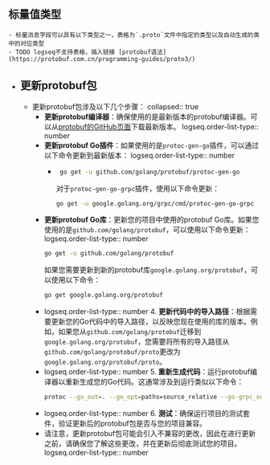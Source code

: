 ## 标量值类型
	- 标量消息字段可以具有以下类型之一，表格为`.proto`文件中指定的类型以及自动生成的类中的对应类型
	- TODO logseq不支持表格，插入链接 [protobuf语法](https://protobuf.com.cn/programming-guides/proto3/)
- ## 更新protobuf包
	- 更新protobuf包涉及以下几个步骤：
	  collapsed:: true
		- **更新protobuf编译器**：确保使用的是最新版本的protobuf编译器。可以从[protobuf的GitHub页面](https://github.com/protocolbuffers/protobuf/releases)下载最新版本。
		  logseq.order-list-type:: number
		- **更新protobuf Go插件**：如果使用的是`protoc-gen-go`插件，可以通过以下命令更新到最新版本：
		  logseq.order-list-type:: number
			- ```sh
			   go get -u github.com/golang/protobuf/protoc-gen-go
			   ```
			   对于`protoc-gen-go-grpc`插件，使用以下命令更新：
			   ```sh
			   go get -u google.golang.org/grpc/cmd/protoc-gen-go-grpc
			   ```
		- **更新protobuf Go库**：更新您的项目中使用的protobuf Go库。如果您使用的是`github.com/golang/protobuf`，可以使用以下命令更新：
		  logseq.order-list-type:: number
		   ```sh
		   go get -u github.com/golang/protobuf
		   ```
		   如果您需要更新到新的protobuf库`google.golang.org/protobuf`，可以使用以下命令：
		   ```sh
		   go get google.golang.org/protobuf
		   ```
		- logseq.order-list-type:: number
		  4. **更新代码中的导入路径**：根据需要更新您的Go代码中的导入路径，以反映您现在使用的库的版本。例如，如果您从`github.com/golang/protobuf`迁移到`google.golang.org/protobuf`，您需要将所有的导入路径从`github.com/golang/protobuf/proto`更改为`google.golang.org/protobuf/proto`。
		- logseq.order-list-type:: number
		  5. **重新生成代码**：运行protobuf编译器以重新生成您的Go代码。这通常涉及到运行类似以下命令：
		   ```sh
		   protoc --go_out=. --go_opt=paths=source_relative --go-grpc_out=. --go-grpc_opt=paths=source_relative path/to/your.proto
		   ```
		- logseq.order-list-type:: number
		  6. **测试**：确保运行项目的测试套件，验证更新后的protobuf包是否与您的项目兼容。
		- 请注意，更新protobuf包可能会引入不兼容的更改，因此在进行更新之前，请确保您了解这些更改，并在更新后彻底测试您的项目。
		  logseq.order-list-type:: number